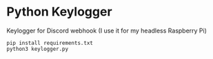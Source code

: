# Python Keylogger
Keylogger for Discord webhook (I use it for my headless Raspberry Pi)

```
pip install requirements.txt
python3 keylogger.py
```
